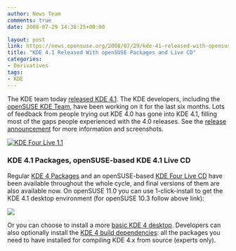 ```yaml
---
author: News Team
comments: true
date: 2008-07-29 14:38:25+00:00

layout: post
link: https://news.opensuse.org/2008/07/29/kde-41-released-with-opensuse-packages-and-live-cd/
title: "KDE 4.1 Released With openSUSE Packages and Live CD"
categories:
- Derivatives
tags:
- KDE
---
```

The KDE team today [released KDE 4.1](http://dot.kde.org/1217341401). The KDE developers, including the [openSUSE KDE Team](http://opensuse.org/KDE/Team), have been working on it for the last six months. Lots of feedback from people trying out KDE 4.0 has gone into KDE 4.1, filling most of the gaps people experienced with the 4.0 releases. See the [release announcement](http://www.kde.org/announcements/4.1/) for more information and screenshots.

[![KDE Four Live 1.1](http://home.kde.org/~binner/kde-four-live/KDE-Four-Live.i686-1.1-preview.png)](http://home.kde.org/~binner/kde-four-live/KDE-Four-Live.i686-1.1.png)



### KDE 4.1 Packages, openSUSE-based KDE 4.1 Live CD



Regular [KDE 4 Packages](http://en.opensuse.org/KDE/KDE4) and an openSUSE-based [KDE Four Live CD](http://home.kde.org/~binner/kde-four-live) have been available throughout the whole cycle, and final versions of them are also available now. On openSUSE 11.0 you can use 1-click-install to get the KDE 4.1 desktop environment (for openSUSE 10.3 follow above link):

[![](http://files.opensuse.org/opensuse/en/d/dd/Kde4-ymp.png)](http://download.opensuse.org/repositories/KDE:/KDE4:/Factory:/Desktop/openSUSE_11.0/KDE4-DEFAULT.ymp)

Or you can choose to install a more [basic KDE 4 desktop](http://download.opensuse.org/repositories/KDE:/KDE4:/Factory:/Desktop/openSUSE_11.0/KDE4-BASIS.ymp). Developers can also optionally install the [KDE 4 build dependencies](http://download.opensuse.org/repositories/KDE:/KDE4:/Factory:/Desktop/openSUSE_11.0/KDE4-DEVEL.ymp): all the packages you need to have installed for compiling KDE 4.x from source (experts only).		
